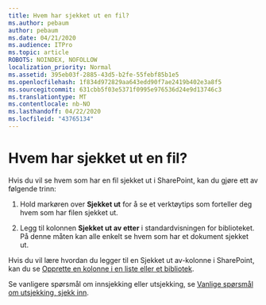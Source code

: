 ```yaml
---
title: Hvem har sjekket ut en fil?
ms.author: pebaum
author: pebaum
ms.date: 04/21/2020
ms.audience: ITPro
ms.topic: article
ROBOTS: NOINDEX, NOFOLLOW
localization_priority: Normal
ms.assetid: 395eb03f-2885-43d5-b2fe-55febf85b1e5
ms.openlocfilehash: 1f834d972829aa643edd90f7ae2419b402e3a8f5
ms.sourcegitcommit: 631cbb5f03e5371f0995e976536d24e9d13746c3
ms.translationtype: MT
ms.contentlocale: nb-NO
ms.lasthandoff: 04/22/2020
ms.locfileid: "43765134"
---
```

# <a name="who-has-a-file-checked-out"></a>Hvem har sjekket ut en fil?

Hvis du vil se hvem som har en fil sjekket ut i SharePoint, kan du gjøre ett av følgende trinn:
  
1. Hold markøren over **Sjekket ut** for å se et verktøytips som forteller deg hvem som har filen sjekket ut. 
    
2. Legg til kolonnen **Sjekket ut av etter** i standardvisningen for biblioteket. På denne måten kan alle enkelt se hvem som har et dokument sjekket ut. 
    
Hvis du vil lære hvordan du legger til en Sjekket ut av-kolonne i SharePoint, kan du se [Opprette en kolonne i en liste eller et bibliotek](https://go.microsoft.com/fwlink/?linkid=2019591). 
  
Se vanligere spørsmål om innsjekking eller utsjekking, se [Vanlige spørsmål om utsjekking, sjekk inn](https://go.microsoft.com/fwlink/?linkid=2018786).
  

